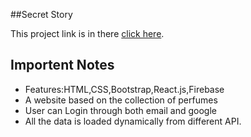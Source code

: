 ##Secret Story <br />

This project link is in there [click here](https://secret-story-c5f92.web.app/). <br />

## Importent Notes <br /> 
* Features:HTML,CSS,Bootstrap,React.js,Firebase <br /> 
* A website based on the collection of perfumes <br /> 
* User can Login through both email and google <br /> 
* All the data is loaded dynamically from different API. <br /> 
 
 
